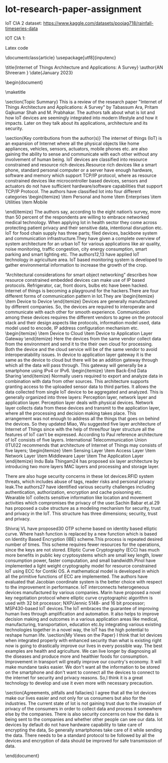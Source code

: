 # Iot-research-paper-assignment

IoT CIA 2 dataset:
https://www.kaggle.com/datasets/poojag718/rainfall-timeseries-data


IOT CIA 1:

Latex code 

\documentclass{article}
\usepackage[utf8]{inputenc}

\title{Internet of Things Architecture and
Applications: A Survey}
\author{AN Shreeram }
\date{January 2023}

\begin{document}

\maketitle

\section{Topic Summary}
This is a review of the research paper "Internet of Things Architecture and
Applications: A Survey" by Tabassum Ara, Pritam Gajkumar Shah and M. Prabhakar. The authors talk about what is Iot and how IoT devices are seemingly integrated into modern lifestyle and how it impacts. Later on they talk about its applications, architecture and its security.

\section{Key contributions from the author(s)}
The internet of things (IoT) is an expansion of Internet
where all the physical objects like home appliances,
vehicles, sensors, actuators, mobile phones etc. are also
gaining the ability to sense and communicate with each
other without any involvement of human being. IoT devices are classified into resource constrained
and resource rich devices.Resource rich devices like a
smart phone, standard personal computer or a server have
enough hardware, software and memory which support
TCP/IP protocol, where as resource constrained devices
like microcontroller based devices, sensors and actuators
do not have sufficient hardware/software capabilities that
support TCP/IP Protocol.
The authors have classified Iot into four different categories
\begin{itemize}
    \item Personal and home
    \item Enterprises
    \item Utilities
    \item Mobile
    
\end{itemize}
The authors say, according to the eight nation’s survey,
more than 50 percent of the respondents are willing
to embrace networked medical technology. When applying Iot in health sector they come across protecting patient privacy and their sensitive
data, intentional disruption etc. IoT for food
chain supply has three parts; filed devices, backbone
system and communication infrastructure.They have given a complete overview
of system architecture for an urban IoT for various applications like air quality, noise monitoring, traffic congestion, city energy consumption,
smart parking and smart lighting etc. The authors12,13 have applied IoT technology in agriculture area. IoT based monitoring system is
developed to gather environmental information to
increase the growth of the crop. 

“Architectural considerations for smart
object networking” describes how resource constrained
embedded devices can make use of IP based protocols.
Refrigerator, car, front doors, bulbs etc have been hacked.
Internet of things is becoming a playground for the
hackers.There are four different forms of communication pattern in Iot.They are 
\begin{itemize}
    \item Device to Device
\end{itemize}
Devices are generally manufactured by different companies. So, the devices are required to interoperate and communicate with each other for smooth experience.
Communication among these devices requires the different vendors to agree on
the protocol stack and their design aspects like protocols, information model used, data model used to encode, IP address configuration mechanism etc.
\begin{itemize}
    \item Device to Cloud
    \item  Device to Application Layer Gateway
\end{itemize}
Here the devices from the same vendor collect data from the environment and send it to the their own cloud for processing. Both the device and the cloud service will be of the same vendor to avoid interoperatability issues. In device to application layer gateway it is the same as the device to cloud but there will be an addition gateway through which all the data will pass through. This gateway will generally be a smartphone using IPv4 or IPv6.
\begin{itemize}
    \item Back-End Data Sharing
\end{itemize}
Normally users required to export and analyze data
in combination with data from other sources. This
architecture supports granting access to the uploaded
sensor data to third parties. It allows the data collected
from single IoT device to be aggregated and analyzed. This is generally organized into three layers: Perception layer, network layer and application
layer. Perception layer deals with
physical devices. Network layer collects data from these
devices and transmit to the application layer, where all the
processing and decision making takes place. This arrangement was not enough to address all the things that goes on behind the devices. So they updated Miao, Wu suggested five layer architecture of
Internet of Things since with the help of three/four
layer structure all the features of IoT can’t be expressed.
According to Paul reference architecture
of IoT consists of five layers. International Telecommunication Union (ITU)22
recommends that architecture of Internet of Things
may consists of five layers; 
\begin{itemize}
    \item Sensing Layer
    \item Access Layer
    \item Network Layer \item Middleware Layer \item The Application
Layer
\end{itemize}
Indu Bala Thingam24 has proposed six layer
architecture by introducing two more layers MAC layers and processing and storage
layer.

There are also huge security concerns in these Iot devices.RFID system threats, which includes abuse of
tags, reader risks and personal privacy leak.The authors27 have identified
various security challenges including authentication,
authorization, encryption and cache poisoning etc. 
Wearable IoT collects sensitive information like location
and movement activities which compromises the privacy
of the user.Sachin Babar et.al.29 has proposed a cube structure as a
modeling mechanism for security, trust and privacy in the
IoT. This structure has three dimensions; security, trust
and privacy.

Shivraj VL have proposed30 OTP scheme based
on identity based elliptic curve. Where hash function is
replaced by a new function which is based on Identity
Based Encryption (IBE) scheme.This process
is repeated desired number of times. This scheme requires
fewer resources for the operations, since the keys are not
stored. Elliptic Curve Cryptography (ECC) has much more
benefits in public key cryptosystems which are small key
length, lower consumption power, faster computation,
and small bandwidth.Pinol  have implemented a
light weight cryptography model for resource constrained
IoT using ECC for Contiki OS. A mathematical model is
developed in which all the primitive functions of ECC are
implemented. The authors have evaluated that Jacobian
coordinate system is the better choice with respect to the
improvement in performance.
IoT interconnects heterogeneous devices
manufactured by various companies. Marin
have proposed a novel key negotiation protocol where
elliptic curve cryptographic algorithm is used with 32
bit processor; NXP/Jennic 5148- and 16 bit processor;
MSP430-based IoT devices.The IoT embraces the guarantee of improving human
lives through amplification and automation.  It also helps to improve decision making
and outcomes in a various application areas like medical,
manufacturing, transportation, education etc.by
integrating various existing technologies together in
a novel way, the IoT has the high potential to reshape
human life.
\section{My Views on the Paper}
I think that Iot devices when integrated properly with enhanced security than what is existing right now is going to drastically improve our lives in every possible way. The best examples are health and agriculture. We can live longer by diagnosing all the diseases and produce more and healthier foods for consumption. Improvement in transport will greatly improve our country's economy. It will make mundane tasks easier.  We don't want all the information to be stored on the smartphone and don't want to connect all the devices to connect to the internet for security and privacy reasons. So,I think it is a great technology to develop and use it even more with necessary precaution.

\section{Agreements, pitfalls and fallacies}
I agree that all the Iot devices make our lives easier and not only for us consumers but also for the industries. The current state of Iot is not gaining trust due to the invasion of privacy of the consumers in order to collect data and process it somewhere else by the companies. There is also security concerns on how the data is being sent to the companies and whether other people can see our data. Iot devices by default do not have hardware capability to take care of encrypting the data, So generally smartphones take care of it while sending the data. There needs to be a standard protocol to be followed by all the devices and encryption of data should be improved for safe transmission of data.     

\end{document}
